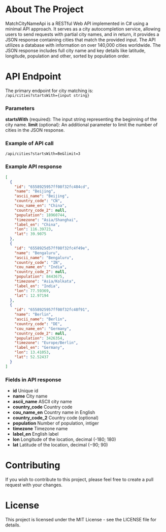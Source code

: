 # About The Project
MatchCityNameApi is a RESTful Web API implemented in C# using a minimal API approach. 
It serves as a city autocompletion service, allowing users to send requests with partial city names, 
and in return, it provides a JSON response containing cities that match the provided input. The API 
utilizes a database with information on over 140,000 cities worldwide.
The JSON response includes full city name and key details like latitude, longitude, population and other, sorted
by population order.

# API Endpoint
The primary endpoint for city matching is:  
`/api/cities?startsWith={input string}`

### Parameters
**startsWith** (required): The input string representing the beginning of the city name.
**limit** (optional): An additional parameter to limit the number of cities in the JSON response. 

### Example of API call
`/api/cities?startsWith=Be&limit=3`

### Example API response
```json
[  
  {  
    "id": "6558925957ff08f32fc484cd",  
    "name": "Beijing",  
    "ascii_name": "Beijing",  
    "country_code": "CN",  
    "cou_name_en": "China",  
    "country_code_2": null,  
    "population": 18960744,  
    "timezone": "Asia/Shanghai",  
    "label_en": "China",  
    "lon": 116.39723,  
    "lat": 39.9075  
  },  
  {  
    "id": "6558925d57ff08f32fc4f49e",  
    "name": "Bengaluru",  
    "ascii_name": "Bengaluru",  
    "country_code": "IN",  
    "cou_name_en": "India",  
    "country_code_2": null,  
    "population": 8443675,  
    "timezone": "Asia/Kolkata",  
    "label_en": "India",  
    "lon": 77.59369,  
    "lat": 12.97194  
  },  
  {  
    "id": "6558925957ff08f32fc48f91",  
    "name": "Berlin",  
    "ascii_name": "Berlin",  
    "country_code": "DE",  
    "cou_name_en": "Germany",  
    "country_code_2": null,  
    "population": 3426354,  
    "timezone": "Europe/Berlin",  
    "label_en": "Germany",  
    "lon": 13.41053,  
    "lat": 52.52437  
  }  
]
```

### Fields in API response
- **id** Unique id
- **name** City name
- **ascii_name** ASCII city name
- **country_code** Country code
- **cou_name_en** Country name in English
- **country_code_2** Country code (optional)
- **population** Number of population, intiger
- **timezone** Timezone name
- **label_en** English label
- **lon**  Longitude of the location, decimal (-180; 180) 
- **lat** Latitude of the location, decimal (−90; 90)

# Contributing
If you wish to contribute to this project, please feel free to create a pull request with your changes.
# License
This project is licensed under the MIT License - see the LICENSE file for details.
